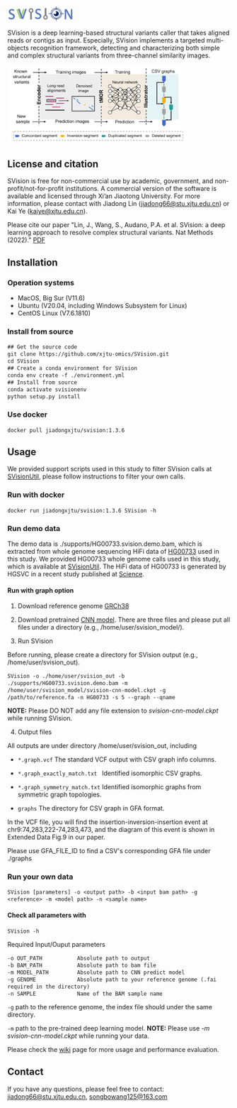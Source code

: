 <div align=left><img width=30% height=30% src="https://github.com/xjtu-omics/SVision/blob/master/supports/svision-logo.png"/></div>


SVision is a deep learning-based structural variants caller that takes aligned reads or contigs as input. 
Especially, SVision implements a targeted multi-objects recognition framework, detecting and characterizing both simple and complex structural variants from three-channel similarity images.

<div align=left><img width=80% height=80% src="https://github.com/xjtu-omics/SVision/blob/master/supports/workflow.png"/></div> 


## License and citation

SVision is free for non-commercial use by academic, government, and non-profit/not-for-profit institutions. A commercial version of the software is available and licensed through Xi’an Jiaotong University. 
For more information, please contact with Jiadong Lin (jiadong66@stu.xjtu.edu.cn) or Kai Ye (kaiye@xjtu.edu.cn).

Please cite our paper "Lin, J., Wang, S., Audano, P.A. et al. SVision: a deep learning approach to resolve complex structural variants. Nat Methods (2022)." [PDF](https://www.nature.com/articles/s41592-022-01609-w.pdf)

## Installation


### Operation systems

* MacOS, Big Sur (V11.6)
* Ubuntu (V20.04, including Windows Subsystem for Linux)
* CentOS Linux (V7.6.1810)

### Install from source

```
## Get the source code
git clone https://github.com/xjtu-omics/SVision.git
cd SVision
## Create a conda environment for SVision
conda env create -f ./environment.yml 
## Install from source
conda activate svisionenv
python setup.py install
```

### Use docker

```
docker pull jiadongxjtu/svision:1.3.6
```


## Usage

We provided support scripts used in this study to filter SVision calls at [SVisionUtil](https://github.com/jiadong324/SVisionUtils), please follow instructions to filter your own calls.

### Run with docker

```
docker run jiadongxjtu/svision:1.3.6 SVision -h
```

### Run demo data

The demo data is ./supports/HG00733.svision.demo.bam, which is extracted from whole genome sequencing HiFi 
data of [HG00733](http://ftp.1000genomes.ebi.ac.uk/vol1/ftp/data_collections/HGSVC2/working/20190925_PUR_PacBio_HiFi/) used in this study. 
We provided HG00733 whole genome calls used in this study, which is available at [SVisionUtil](https://github.com/jiadong324/SVisionUtils).
The HiFi data of HG00733 is generated by HGSVC in a recent study published at [Science](https://www.science.org/doi/10.1126/science.abf7117?url_ver=Z39.88-2003&rfr_id=ori:rid:crossref.org&rfr_dat=cr_pub%20%200pubmed).

#### Run with graph option

1. Download reference genome [GRCh38](https://drive.google.com/file/d/10q3hEroEpGw_wqv3qvg9omF4w2kPqDm9/view?usp=sharing)

2. Download pretrained [CNN model](https://drive.google.com/drive/folders/1j74IN6kPKEx9hy3aENx3zHYPUnyYWGvj?usp=sharing). 
   There are three files and please put all files under a directory (e.g., /home/user/svision_model/).

3. Run SVision

Before running, please create a directory for SVision output (e.g., /home/user/svision_out).

```
SVision -o ./home/user/svision_out -b ./supports/HG00733.svision.demo.bam -m /home/user/svision_model/svision-cnn-model.ckpt -g /path/to/reference.fa -n HG00733 -s 5 --graph --qname
```

**NOTE:** Please DO NOT add any file extension to *svision-cnn-model.ckpt* while running SVision.

4. Output files

All outputs are under directory /home/user/svision_out, including

* ``` *.graph.vcf ``` The standard VCF output with CSV graph info columns.

* ```*.graph_exactly_match.txt ``` Identified isomorphic CSV graphs.

* ```*.graph_symmetry_match.txt``` Identified isomorphic graphs from symmetric graph topologies.

* ```graphs``` The directory for CSV graph in GFA format.

In the VCF file, you will find the insertion-inversion-insertion event at chr9:74,283,222-74,283,473, and the diagram of this event is shown in Extended Data Fig.9 in our paper.

Please use GFA_FILE_ID to find a CSV's corresponding GFA file under ./graphs

### Run your own data

```
SVision [parameters] -o <output path> -b <input bam path> -g <reference> -m <model path> -n <sample name>
```

#### Check all parameters with

```
SVision -h
```

Required Input/Ouput parameters

```
-o OUT_PATH           Absolute path to output
-b BAM_PATH           Absolute path to bam file
-m MODEL_PATH         Absolute path to CNN predict model
-g GENOME             Absolute path to your reference genome (.fai required in the directory)
-n SAMPLE             Name of the BAM sample name
```

```-g``` path to the reference genome, the index file should under the same directory.

```-m``` path to the pre-trained deep learning model. **NOTE:** Please use *-m svision-cnn-model.ckpt* while running your data.

Please check the [wiki](https://github.com/xjtu-omics/SVision/wiki) page for more usage and performance evaluation.

## Contact
If you have any questions, please feel free to contact: jiadong66@stu.xjtu.edu.cn, songbowang125@163.com
